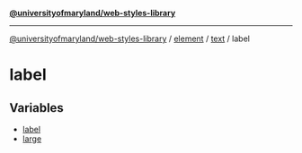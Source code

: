 [**@universityofmaryland/web-styles-library**](../../../../../README.md)

***

[@universityofmaryland/web-styles-library](../../../../../README.md) / [element](../../../../README.md) / [text](../../README.md) / label

# label

## Variables

- [label](variables/label.md)
- [large](variables/large.md)
